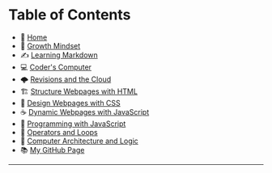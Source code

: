 # **Table of Contents**

- 🏡 [Home](/README.md)
- 💭 [Growth Mindset](/growthmindset.md)
- ✍️ [Learning Markdown](/learningmarkdown.md)
- 💻 [Coder's Computer](/coderscomputer.md)
- 🌩️ [Revisions and the Cloud](/revisionscloud.md)
- 🏗️ [Structure Webpages with HTML](/structure.md)
- 🎨 [Design Webpages with CSS](/designcss.md)
- ☕ [Dynamic Webpages with JavaScript](/dynamicjava.md)
- 🌵 [Programming with JavaScript](/programjs.md)
- 🤖 [Operators and Loops](/operloops.md)
- 🧮 [Computer Architecture and Logic](/comparchlogic.md)
- 📚 [My GitHub Page](https://github.com/mistidinzy)

_____
